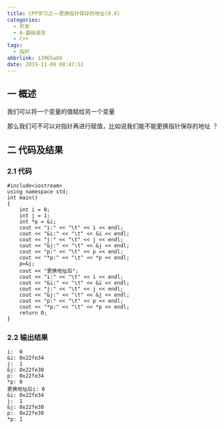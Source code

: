 ```yaml
---
title: CPP学习之——更换指针保存的地址(8.8)
categories:
  - 开发
  - A-基础语言
  - C++
tags:
  - 指针
abbrlink: 13965a84
date: 2019-11-09 08:47:51
---
```

## 一 概述

我们可以将一个变量的值赋给另一个变量     

那么我们可不可以对指针再进行赋值，比如说我们能不能更换指针保存的地址 ？  

<!--more-->

## 二 代码及结果

### 2.1 代码

```
#include<iostream>
using namespace std;
int main() 
{
	int i = 0;
	int j = 1;
	int *p = &i;
	cout << "i:" << "\t" << i << endl;
	cout << "&i:" << "\t" << &i << endl;
	cout << "j:" << "\t" << j << endl;
	cout << "&j:" << "\t" << &j << endl;
	cout << "p:" << "\t" << p << endl;
	cout << "*p:" << "\t" << *p << endl;
	p=&j;
	cout << "更换地址后";
	cout << "i:" << "\t" << i << endl;
	cout << "&i:" << "\t" << &i << endl;
	cout << "j:" << "\t" << j << endl;
	cout << "&j:" << "\t" << &j << endl;
	cout << "p:" << "\t" << p << endl;
	cout << "*p:" << "\t" << *p << endl;
	return 0;
}
```

### 2.2 输出结果

```
i:	0
&i:	0x22fe34
j:	1
&j:	0x22fe30
p:	0x22fe34
*p:	0
更换地址后i:	0
&i:	0x22fe34
j:	1
&j:	0x22fe30
p:	0x22fe30
*p:	1
```